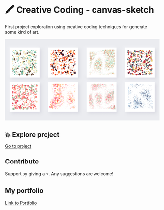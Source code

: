 # 🖍 Creative Coding - canvas-sketch

First project exploration using creative coding techniques for generate some kind of art.

![Image cover](images/creative-coding.jpg)

## 💥 Explore project 

[Go to project](http://www.martamullor.com/projects/canvas)

## Contribute

Support by giving a ⭐. 
Any suggestions are welcome!

## My portfolio

[Link to Portfolio](http://www.martamullor.com/)

